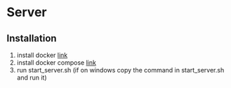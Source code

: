 # Server
## Installation
1. install docker [link](https://docs.docker.com/engine/install/)
2. install docker compose [link](https://docs.docker.com/compose/install/)
3. run start_server.sh (if on windows copy the command in start_server.sh and run it)

